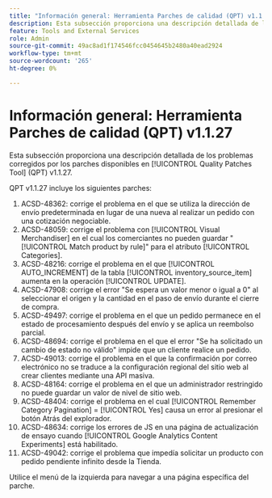 ```yaml
---
title: "Información general: Herramienta Parches de calidad (QPT) v1.1.27"
description: Esta subsección proporciona una descripción detallada de los problemas corregidos por los parches disponibles en [!UICONTROL Quality Patches Tool] (QPT) v1.1.27.
feature: Tools and External Services
role: Admin
source-git-commit: 49ac8ad1f174546fcc0454645b2480a40ead2924
workflow-type: tm+mt
source-wordcount: '265'
ht-degree: 0%

---
```


# Información general: Herramienta Parches de calidad (QPT) v1.1.27

Esta subsección proporciona una descripción detallada de los problemas corregidos por los parches disponibles en [!UICONTROL Quality Patches Tool] (QPT) v1.1.27.

QPT v1.1.27 incluye los siguientes parches:

1. ACSD-48362: corrige el problema en el que se utiliza la dirección de envío predeterminada en lugar de una nueva al realizar un pedido con una cotización negociable.
1. ACSD-48059: corrige el problema con [!UICONTROL Visual Merchandiser] en el cual los comerciantes no pueden guardar &quot;[!UICONTROL Match product by rule]&quot; para el atributo [!UICONTROL Categories].
1. ACSD-48216: corrige el problema en el que [!UICONTROL AUTO_INCREMENT] de la tabla [!UICONTROL inventory_source_item] aumenta en la operación [!UICONTROL UPDATE].
1. ACSD-47908: corrige el error &quot;Se espera un valor menor o igual a 0&quot; al seleccionar el origen y la cantidad en el paso de envío durante el cierre de compra.
1. ACSD-49497: corrige el problema en el que un pedido permanece en el estado de procesamiento después del envío y se aplica un reembolso parcial.
1. ACSD-48694: corrige el problema en el que el error &quot;Se ha solicitado un cambio de estado no válido&quot; impide que un cliente realice un pedido.
1. ACSD-49013: corrige el problema en el que la confirmación por correo electrónico no se traduce a la configuración regional del sitio web al crear clientes mediante una API masiva.
1. ACSD-48164: corrige el problema en el que un administrador restringido no puede guardar un valor de nivel de sitio web.
1. ACSD-48404: corrige el problema en el cual [!UICONTROL Remember Category Pagination] = [!UICONTROL Yes] causa un error al presionar el botón Atrás del explorador.
1. ACSD-48634: corrige los errores de JS en una página de actualización de ensayo cuando [!UICONTROL Google Analytics Content Experiments] está habilitado.
1. ACSD-49042: corrige el problema que impedía solicitar un producto con pedido pendiente infinito desde la Tienda.

Utilice el menú de la izquierda para navegar a una página específica del parche.
